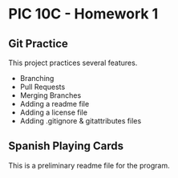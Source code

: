 # PIC 10C - Homework 1
## Git Practice
This project practices several features.
* Branching
* Pull Requests
* Merging Branches
* Adding a readme file
* Adding a license file
* Adding .gitignore & gitattributes files
## Spanish Playing Cards
This is a preliminary readme file for the program.
